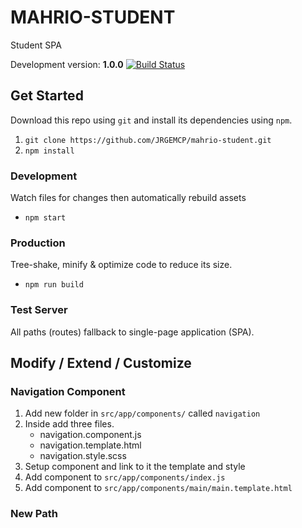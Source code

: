 # MAHRIO-STUDENT
Student SPA

Development version: **1.0.0** [![Build Status](https://travis-ci.org/JRGEMCP/MAHRIO-STUDENT.svg?branch=master)](https://travis-ci.org/JRGEMCP/MAHRIO-STUDENT)

## Get Started
Download this repo using `git` and install its dependencies using `npm`.
1. `git clone https://github.com/JRGEMCP/mahrio-student.git`
2. `npm install`
### Development
Watch files for changes then automatically rebuild assets
* `npm start`
### Production
Tree-shake, minify & optimize code to reduce its size.
* `npm run build`
### Test Server
All paths (routes) fallback to single-page application (SPA).

## Modify / Extend / Customize
### Navigation Component
1. Add new folder in `src/app/components/` called `navigation`
2. Inside add three files.
    * navigation.component.js
    * navigation.template.html
    * navigation.style.scss
3. Setup component and link to it the template and style
4. Add component to `src/app/components/index.js`
5. Add component to `src/app/components/main/main.template.html`

### New Path
